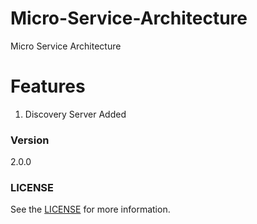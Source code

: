 # Micro-Service-Architecture
Micro Service Architecture

# Features
<ol>
<li>Discovery Server Added</li>
</ol>


### Version
2.0.0

### LICENSE
See the [LICENSE](LICENSE) for more information. 

